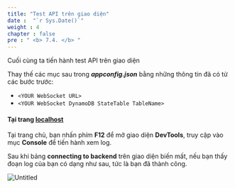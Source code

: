 ```yaml
---
title: "Test API trên giao diện"
date :  "`r Sys.Date()`" 
weight : 4
chapter : false
pre : " <b> 7.4. </b> "
---
```


Cuối cùng ta tiến hành test API trên giao diện 

Thay thế các mục sau trong ***appconfig.json*** bằng những thông tin đã có từ các bước trước:

- `<YOUR WebSocket URL>`
- `<YOUR WebSocket DynamoDB StateTable TableName>`

#### Tại trang [localhost](http://localhost:5173/)

Tại trang chủ, bạn nhấn phím **F12** để mở giao diện **DevTools**, truy cập vào mục **Console** để tiến hành xem log.

Sau khi bảng **connecting to backend** trên giao diện biến mất, nếu bạn thấy đoạn log của bạn có dạng như sau, tức là bạn đã thành công.

![Untitled](/images/Local%20test%20ce0d4bd8857e41d8b260be36d2383dc9/image%207.png)
